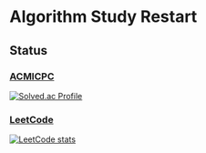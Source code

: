 # Algorithm Study Restart

## Status
### [ACMICPC](https://www.acmicpc.net/)
[![Solved.ac Profile](http://mazassumnida.wtf/api/v2/generate_badge?boj=rudghks1108)](https://solved.ac/rudghks1108/)


### [LeetCode](https://leetcode.com/)
[![LeetCode stats](https://leetcode-stats-six.vercel.app/api?username=LeeGyeongHwan)](https://github.com/KnlnKS/leetcode-stats)
